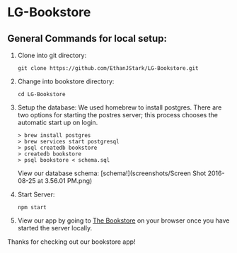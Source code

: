 # LG-Bookstore


## General Commands for local setup:

  1. Clone into git directory:
    
      ```
      git clone https://github.com/EthanJStark/LG-Bookstore.git
      ```
  
  2. Change into bookstore directory:
      
      ```
      cd LG-Bookstore
      ```
  3. Setup the database:
      We used homebrew to install postgres. There are two options for starting the postres server; this process chooses the automatic start up on login.
    
      ```
      > brew install postgres
      > brew services start postgresql
      > psql createdb bookstore
      > createdb bookstore
      > psql bookstore < schema.sql
      ```
      
      View our database schema:
      [schema!](screenshots/Screen Shot 2016-08-25 at 3.56.01 PM.png)
  
  3. Start Server:
      
      ```
      npm start
      ```
  
  4. View our app by going to [The Bookstore](http://localhost:3000/) on your browser once you have started the server locally.

Thanks for checking out our bookstore app!
